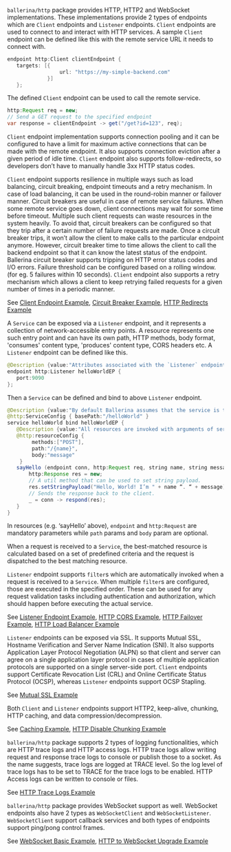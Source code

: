 `ballerina/http` package provides HTTP, HTTP2 and WebSocket implementations. These implementations provide 2 types of endpoints which are `Client` endpoints and `Listener` endpoints. `Client` endpoints are used to connect to and interact with HTTP services. A sample `Client` endpoint can be defined like this with the remote service URL it needs to connect with.

``` java
endpoint http:Client clientEndpoint {
   targets: [{
                 url: "https://my-simple-backend.com"
             }]
   };
```

The defined `Client` endpoint can be used to call the remote service.

``` java
http:Request req = new;
// Send a GET request to the specified endpoint
var response = clientEndpoint -> get("/get?id=123", req);
```

`Client` endpoint implementation supports connection pooling and it can be configured to have a limit for maximum active connections that can be made with the remote endpoint. It also supports connection eviction after a given period of idle time. `Client` endpoint also supports follow-redirects, so developers don’t have to manually handle 3xx HTTP status codes. 

`Client` endpoint supports resilience in multiple ways such as load balancing, circuit breaking, endpoint timeouts and a retry mechanism. In case of load balancing, it can be used in the round-robin manner or failover manner. Circuit breakers are useful in case of remote service failures. When some remote service goes down, client connections may wait for some time before timeout. Multiple such client requests can waste resources in the system heavily. To avoid that, circuit breakers can be configured so that they trip after a certain number of failure requests are made. Once a circuit breaker trips, it won’t allow the client to make calls to the particular endpoint anymore. However, circuit breaker time to time allows the client to call the backend endpoint so that it can know the latest status of the endpoint. Ballerina circuit breaker supports tripping on HTTP error status codes and I/O errors. Failure threshold can be configured based on a rolling window. (for eg. 5 failures within 10 seconds). `Client` endpoint also supports a retry mechanism which allows a client to keep retrying failed requests for a given number of times in a periodic manner. 

See [Client Endpoint Example](https://ballerinalang.org/docs/by-example/http-client-connector), [Circuit Breaker Example](https://ballerinalang.org/docs/by-example/http-circuit-breaker), [HTTP Redirects Example](https://ballerinalang.org/docs/by-example/http-redirects)

A `Service` can be exposed via a `Listener` endpoint, and it represents a collection of network-accessible entry points. A resource represents one such entry point and can have its own path, HTTP methods, body format, 'consumes' content type, 'produces' content type, CORS headers etc. A `Listener` endpoint can be defined like this.

```java
@Description {value:"Attributes associated with the `Listener` endpoint is defined here."}
endpoint http:Listener helloWorldEP {
   port:9090
};
```

Then a `Service` can be defined and bind to above `Listener` endpoint.

```java
@Description {value:"By default Ballerina assumes that the service is to be exposed via HTTP/1.1."}
@http:ServiceConfig { basePath:"/helloWorld" }
service helloWorld bind helloWorldEP {
   @Description {value:"All resources are invoked with arguments of server connector and request"}
   @http:resourceConfig {
        methods:["POST"],
        path:"/{name}",
        body:"message"
    }
   sayHello (endpoint conn, http:Request req, string name, string message) {
       http:Response res = new;
       // A util method that can be used to set string payload.
       res.setStringPayload("Hello, World! I’m " + name “. “ + message);
       // Sends the response back to the client.
       _ = conn -> respond(res);
   }
}
```

In resources (e.g. ‘sayHello’ above), `endpoint` and `http:Request` are mandatory parameters while `path` params and `body` param are optional.   

When a request is received to a `Service`, the best-matched resource is calculated based on a set of predefined criteria and the request is dispatched to the best matching resource. 

`Listener` endpoint supports `filter`s which are automatically invoked when a request is received to a `Service`. When multiple `filter`s are configured, those are executed in the specified order. These can be used for any request validation tasks including authentication and authorization, which should happen before executing the actual service. 

See [Listener Endpoint Example](https://ballerinalang.org/docs/by-example/http-data-binding), [HTTP CORS Example](https://ballerinalang.org/docs/by-example/http-cors), [HTTP Failover Example](https://ballerinalang.org/docs/by-example/http-failover), [HTTP Load Balancer Example](https://ballerinalang.org/docs/by-example/http-load-balancer)

`Listener` endpoints can be exposed via SSL. It supports Mutual SSL, Hostname Verification and Server Name Indication (SNI). It also supports Application Layer Protocol Negotiation (ALPN) so that client and server can agree on a single application layer protocol in cases of multiple application protocols are supported on a single server-side port. `Client` endpoints support Certificate Revocation List (CRL) and Online Certificate Status Protocol (OCSP), whereas `Listener` endpoints support OCSP Stapling. 

See [Mutual SSL Example](https://ballerinalang.org/docs/by-example/mutual-ssl)

Both `Client` and `Listener` endpoints support HTTP2, keep-alive, chunking, HTTP caching, and data compression/decompression. 

See [Caching Example](https://ballerinalang.org/docs/by-example/caching), [HTTP Disable Chunking Example](https://ballerinalang.org/docs/by-example/http-disable-chunking)

`ballerina/http` package supports 2 types of logging functionalities, which are HTTP trace logs and HTTP access logs. HTTP trace logs allow writing request and response trace logs to console or publish those to a socket. As the name suggests, trace logs are logged at TRACE level. So the log level of trace logs has to be set to TRACE for the trace logs to be enabled. HTTP Access logs can be written to console or files. 

See [HTTP Trace Logs Example](https://ballerinalang.org/docs/by-example/http-trace-logs)

`ballerina/http` package provides WebSocket support as well. WebSocket endpoints also have 2 types as `WebSocketClient` and `WebSocketListener`. `WebSocketClient` support callback services and both types of endpoints support ping/pong control frames. 

See [WebSocket Basic Example](https://ballerinalang.org/docs/by-example/websocket-basic-sample), [HTTP to WebSocket Upgrade Example](https://ballerinalang.org/docs/by-example/http-to-websocket-upgrade)

